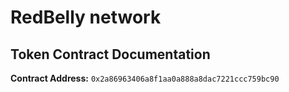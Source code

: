 # RedBelly network </br>

## **Token Contract Documentation** </br>

**Contract Address:** `0x2a86963406a8f1aa0a888a8dac7221ccc759bc90` </br>
